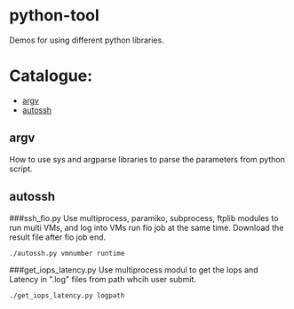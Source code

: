 # python-tool

Demos for using different python libraries.

# Catalogue:

* [argv](#Argv)
* [autossh](#Autossh)


<a id="Argv"></a>
## argv

How to use sys and argparse libraries to parse the parameters from python script.


<a id="Autossh"></a>
## autossh

###ssh_fio.py
Use multiprocess, paramiko, subprocess, ftplib modules to run multi VMs, and log into VMs run fio job at the same time.
Download the result file after fio job end.

~~~{.sh}
./autossh.py vmnumber runtime
~~~

###get_iops_latency.py
Use multiprocess modul to get the Iops and Latency in ".log" files from  path whcih user submit.

~~~{.sh}
./get_iops_latency.py logpath
~~~
